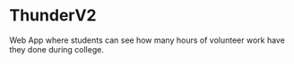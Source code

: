 # ThunderV2
Web App where students can see how many hours of volunteer work have they done during college.
